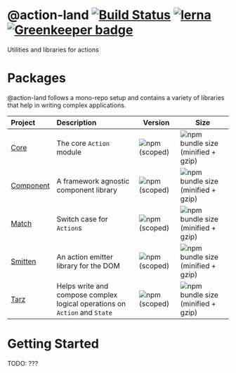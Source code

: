# @action-land [![Build Status](https://travis-ci.com/action-land/action-land.svg?branch=master)](https://travis-ci.com/action-land/action-land) [![lerna](https://img.shields.io/badge/maintained%20with-lerna-cc00ff.svg)](https://lernajs.io/) [![Greenkeeper badge](https://badges.greenkeeper.io/action-land/action-land.svg)](https://greenkeeper.io/)

Utilities and libraries for actions

# Packages

@action-land follows a mono-repo setup and contains a variety of libraries that help in writing complex applications.

| Project     | Description                                                                | Version                                                                  | Size                                                                                                        |
| :---------- | :------------------------------------------------------------------------- | ------------------------------------------------------------------------ | ----------------------------------------------------------------------------------------------------------- |
| [Core]      | The core `Action` module                                                   | ![npm (scoped)](https://img.shields.io/npm/v/@action-land/core.svg)      | ![npm bundle size (minified + gzip)](https://img.shields.io/bundlephobia/minzip/@action-land/core.svg)      |
| [Component] | A framework agnostic component library                                     | ![npm (scoped)](https://img.shields.io/npm/v/@action-land/component.svg) | ![npm bundle size (minified + gzip)](https://img.shields.io/bundlephobia/minzip/@action-land/component.svg) |
| [Match]     | Switch case for `Action`s                                                  | ![npm (scoped)](https://img.shields.io/npm/v/@action-land/match.svg)     | ![npm bundle size (minified + gzip)](https://img.shields.io/bundlephobia/minzip/@action-land/match.svg)     |
| [Smitten]   | An action emitter library for the DOM                                      | ![npm (scoped)](https://img.shields.io/npm/v/@action-land/smitten.svg)   | ![npm bundle size (minified + gzip)](https://img.shields.io/bundlephobia/minzip/@action-land/smitten.svg)   |
| [Tarz]      | Helps write and compose complex logical operations on `Action` and `State` | ![npm (scoped)](https://img.shields.io/npm/v/@action-land/tarz.svg)      | ![npm bundle size (minified + gzip)](https://img.shields.io/bundlephobia/minzip/@action-land/tarz.svg)      |

[core]: https://github.com/action-land/action-land/blob/master/modules/core/README.md
[component]: https://github.com/action-land/action-land/blob/master/modules/component/README.md
[match]: https://github.com/action-land/action-land/blob/master/modules/match/README.md
[smitten]: https://github.com/action-land/action-land/blob/master/modules/smitten/README.md
[snabbit]: https://github.com/action-land/action-land/blob/master/modules/snabbit/README.md
[tarz]: https://github.com/action-land/action-land/blob/master/modules/tarz/README.md
[snabbdom]: https://github.com/snabbdom/snabbdom

# Getting Started

TODO: ???
